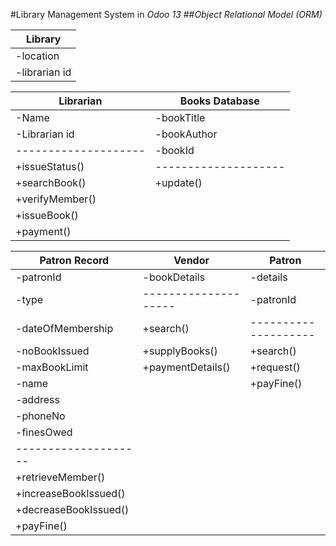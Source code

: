 #Library Management System in _Odoo 13_ 
##*Object Relational Model (ORM)* 


Library             |   
--------------------|                      
-location           |   
-librarian id       |

Librarian           | Books Database      |
--------------------| --------------------|
-Name               | -bookTitle          |
-Librarian id       | -bookAuthor         |
--------------------| -bookId             |
+issueStatus()      | --------------------|
+searchBook()       | +update()           |
+verifyMember()     |
+issueBook()        |
+payment()          |

Patron Record       | Vendor              | Patron              |
--------------------| --------------------| --------------------|
-patronId           | -bookDetails        | -details            |
-type               | --------------------| -patronId           |
-dateOfMembership   | +search()           | --------------------|
-noBookIssued       | +supplyBooks()      | +search()           |
-maxBookLimit       | +paymentDetails()   | +request()          |
-name               |                     | +payFine()          |
-address            |
-phoneNo            |
-finesOwed          |
--------------------|
+retrieveMember()    |
+increaseBookIssued()|
+decreaseBookIssued()|
+payFine()           |







